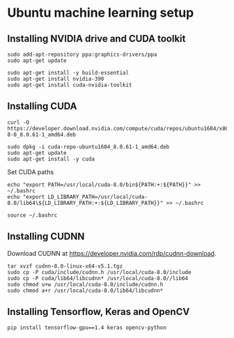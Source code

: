# Ubuntu machine learning setup

## Installing NVIDIA drive and CUDA toolkit

```
sudo add-apt-repository ppa:graphics-drivers/ppa
sudo apt-get update 

sudo apt-get install -y build-essential
sudo apt-get install nvidia-390
sudo apt-get install cuda-nvidia-toolkit
```

## Installing CUDA

```
curl -O https://developer.download.nvidia.com/compute/cuda/repos/ubuntu1604/x86_64/cuda-8-0_8.0.61-1_amd64.deb

sudo dpkg -i cuda-repo-ubuntu1604_8.0.61-1_amd64.deb 
sudo apt-get update
sudo apt-get install -y cuda

```

Set CUDA paths

```
echo "export PATH=/usr/local/cuda-8.0/bin${PATH:+:${PATH}}" >> ~/.bashrc
echo "export LD_LIBRARY_PATH=/usr/local/cuda-8.0/lib64\${LD_LIBRARY_PATH:+:${LD_LIBRARY_PATH}}" >> ~/.bashrc

source ~/.bashrc
```

## Installing CUDNN

Download CUDNN at https://developer.nvidia.com/rdp/cudnn-download.

```
tar xvzf cudnn-8.0-linux-x64-v5.1.tgz 
sudo cp -P cuda/include/cudnn.h /usr/local/cuda-8.0/include
sudo cp -P cuda/lib64/libcudnn* /usr/local/cuda-8.0//lib64
sudo chmod u+w /usr/local/cuda-8.0/include/cudnn.h
sudo chmod a+r /usr/local/cuda-8.0/lib64/libcudnn*
```

## Installing Tensorflow, Keras and OpenCV

```
pip install tensorflow-gpu==1.4 keras opencv-python
```